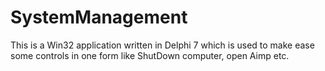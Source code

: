 # SystemManagement
This is a Win32 application written in Delphi 7 which is used to make ease some controls in one form like ShutDown computer, open Aimp etc.
